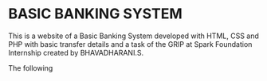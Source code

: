# BASIC BANKING SYSTEM
This is a website of a Basic Banking System developed with HTML, CSS and PHP with basic transfer details and a task of the GRIP at Spark Foundation Internship created by
BHAVADHARANI.S.

The following
